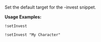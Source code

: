 Set the default target for the -invest snippet.

**Usage Examples:**

`!setInvest`

`!setInvest "My Character"`
